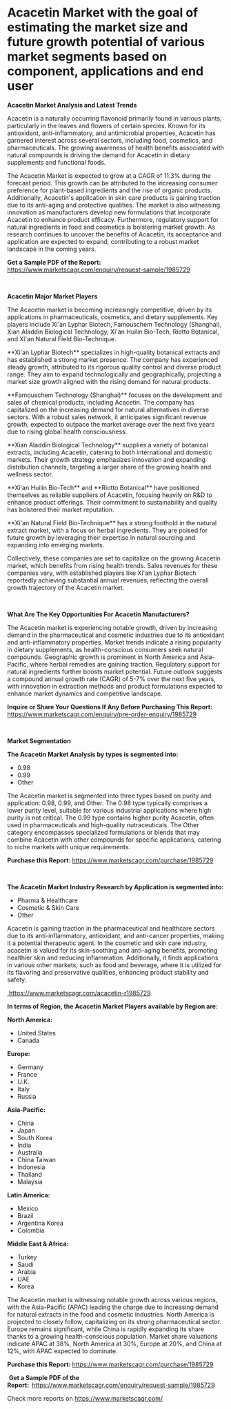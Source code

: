 <p><h1>Acacetin Market with the goal of estimating the market size and future growth potential of various market segments based on component, applications and end user</h1></p><p><strong>Acacetin Market Analysis and Latest Trends</strong></p>
<p><p>Acacetin is a naturally occurring flavonoid primarily found in various plants, particularly in the leaves and flowers of certain species. Known for its antioxidant, anti-inflammatory, and antimicrobial properties, Acacetin has garnered interest across several sectors, including food, cosmetics, and pharmaceuticals. The growing awareness of health benefits associated with natural compounds is driving the demand for Acacetin in dietary supplements and functional foods.</p><p>The Acacetin Market is expected to grow at a CAGR of 11.3% during the forecast period. This growth can be attributed to the increasing consumer preference for plant-based ingredients and the rise of organic products. Additionally, Acacetin's application in skin care products is gaining traction due to its anti-aging and protective qualities. The market is also witnessing innovation as manufacturers develop new formulations that incorporate Acacetin to enhance product efficacy. Furthermore, regulatory support for natural ingredients in food and cosmetics is bolstering market growth. As research continues to uncover the benefits of Acacetin, its acceptance and application are expected to expand, contributing to a robust market landscape in the coming years.</p></p>
<p><strong>Get a Sample PDF of the Report:&nbsp;</strong> <a href="https://www.marketscagr.com/enquiry/request-sample/1985729?utm_campaign=2804&utm_medium=2&utm_source=Github&utm_content=ia&utm_term=01042025&utm_id=acacetin">https://www.marketscagr.com/enquiry/request-sample/1985729</a></p>
<p>&nbsp;</p>
<p><strong>Acacetin Major Market Players</strong></p>
<p><p>The Acacetin market is becoming increasingly competitive, driven by its applications in pharmaceuticals, cosmetics, and dietary supplements. Key players include Xi'an Lyphar Biotech, Famouschem Technology (Shanghai), Xian Aladdin Biological Technology, Xi'an Huilin Bio-Tech, Riotto Botanical, and Xi'an Natural Field Bio-Technique.</p><p>**Xi'an Lyphar Biotech** specializes in high-quality botanical extracts and has established a strong market presence. The company has experienced steady growth, attributed to its rigorous quality control and diverse product range. They aim to expand technologically and geographically, projecting a market size growth aligned with the rising demand for natural products.</p><p>**Famouschem Technology (Shanghai)** focuses on the development and sales of chemical products, including Acacetin. The company has capitalized on the increasing demand for natural alternatives in diverse sectors. With a robust sales network, it anticipates significant revenue growth, expected to outpace the market average over the next five years due to rising global health consciousness.</p><p>**Xian Aladdin Biological Technology** supplies a variety of botanical extracts, including Acacetin, catering to both international and domestic markets. Their growth strategy emphasizes innovation and expanding distribution channels, targeting a larger share of the growing health and wellness sector.</p><p>**Xi'an Huilin Bio-Tech** and **Riotto Botanical** have positioned themselves as reliable suppliers of Acacetin, focusing heavily on R&D to enhance product offerings. Their commitment to sustainability and quality has bolstered their market reputation.</p><p>**Xi'an Natural Field Bio-Technique** has a strong foothold in the natural extract market, with a focus on herbal ingredients. They are poised for future growth by leveraging their expertise in natural sourcing and expanding into emerging markets.</p><p>Collectively, these companies are set to capitalize on the growing Acacetin market, which benefits from rising health trends. Sales revenues for these companies vary, with established players like Xi'an Lyphar Biotech reportedly achieving substantial annual revenues, reflecting the overall growth trajectory of the Acacetin market.</p></p>
<p>&nbsp;</p>
<p><strong>What Are The Key Opportunities For Acacetin Manufacturers?</strong></p>
<p><p>The Acacetin market is experiencing notable growth, driven by increasing demand in the pharmaceutical and cosmetic industries due to its antioxidant and anti-inflammatory properties. Market trends indicate a rising popularity in dietary supplements, as health-conscious consumers seek natural compounds. Geographic growth is prominent in North America and Asia-Pacific, where herbal remedies are gaining traction. Regulatory support for natural ingredients further boosts market potential. Future outlook suggests a compound annual growth rate (CAGR) of 5-7% over the next five years, with innovation in extraction methods and product formulations expected to enhance market dynamics and competitive landscape.</p></p>
<p><strong>Inquire or Share Your Questions If Any Before Purchasing This Report:</strong> <a href="https://www.marketscagr.com/enquiry/pre-order-enquiry/1985729?utm_campaign=2804&utm_medium=2&utm_source=Github&utm_content=ia&utm_term=01042025&utm_id=acacetin">https://www.marketscagr.com/enquiry/pre-order-enquiry/1985729</a></p>
<p>&nbsp;</p>
<p><strong>Market Segmentation</strong></p>
<p><strong>The Acacetin Market Analysis by types is segmented into:</strong></p>
<p><ul><li>0.98</li><li>0.99</li><li>Other</li></ul></p>
<p><p>The Acacetin market is segmented into three types based on purity and application: 0.98, 0.99, and Other. The 0.98 type typically comprises a lower purity level, suitable for various industrial applications where high purity is not critical. The 0.99 type contains higher purity Acacetin, often used in pharmaceuticals and high-quality nutraceuticals. The Other category encompasses specialized formulations or blends that may combine Acacetin with other compounds for specific applications, catering to niche markets with unique requirements.</p></p>
<p><strong>Purchase this Report:&nbsp;</strong><a href="https://www.marketscagr.com/purchase/1985729?utm_campaign=2804&utm_medium=2&utm_source=Github&utm_content=ia&utm_term=01042025&utm_id=acacetin">https://www.marketscagr.com/purchase/1985729</a></p>
<p>&nbsp;</p>
<p><strong>The Acacetin Market Industry Research by Application is segmented into:</strong></p>
<p><ul><li>Pharma & Healthcare</li><li>Cosmetic & Skin Care</li><li>Other</li></ul></p>
<p><p>Acacetin is gaining traction in the pharmaceutical and healthcare sectors due to its anti-inflammatory, antioxidant, and anti-cancer properties, making it a potential therapeutic agent. In the cosmetic and skin care industry, acacetin is valued for its skin-soothing and anti-aging benefits, promoting healthier skin and reducing inflammation. Additionally, it finds applications in various other markets, such as food and beverage, where it is utilized for its flavoring and preservative qualities, enhancing product stability and safety.</p></p>
<p><a href="https://www.marketscagr.com/acacetin-r1985729?utm_campaign=2804&utm_medium=2&utm_source=Github&utm_content=ia&utm_term=01042025&utm_id=acacetin">&nbsp;https://www.marketscagr.com/acacetin-r1985729</a></p>
<p><strong>In terms of Region, the Acacetin Market Players available by Region are:</strong></p>
<p>
    <p> <strong> North America: </strong>
        <ul>
            <li>United States</li>
            <li>Canada</li>
        </ul>
        </p> 
    <p> <strong> Europe: </strong>
        <ul>
            <li>Germany</li>
            <li>France</li>
            <li>U.K.</li>
            <li>Italy</li>
            <li>Russia</li>
        </ul>
        </p> 
    <p> <strong> Asia-Pacific: </strong>
        <ul>
            <li>China</li>
            <li>Japan</li>
            <li>South Korea</li>
            <li>India</li>
            <li>Australia</li>
            <li>China Taiwan</li>
            <li>Indonesia</li>
            <li>Thailand</li>
            <li>Malaysia</li>
        </ul>
        </p> 
    <p> <strong> Latin America: </strong>
        <ul>
            <li>Mexico</li>
            <li>Brazil</li>
            <li>Argentina Korea</li>
            <li>Colombia</li>
        </ul>
        </p> 
    <p> <strong> Middle East & Africa: </strong>
        <ul>
            <li>Turkey</li>
            <li>Saudi</li>
            <li>Arabia</li>
            <li>UAE</li>
            <li>Korea</li>
        </ul>
    </p>
    </p>
<p><p>The Acacetin market is witnessing notable growth across various regions, with the Asia-Pacific (APAC) leading the charge due to increasing demand for natural extracts in the food and cosmetic industries. North America is projected to closely follow, capitalizing on its strong pharmaceutical sector. Europe remains significant, while China is rapidly expanding its share thanks to a growing health-conscious population. Market share valuations indicate APAC at 38%, North America at 30%, Europe at 20%, and China at 12%, with APAC expected to dominate.</p></p>
<p><strong>Purchase this Report: </strong><a href="https://www.marketscagr.com/purchase/1985729?utm_campaign=2804&utm_medium=2&utm_source=Github&utm_content=ia&utm_term=01042025&utm_id=acacetin">https://www.marketscagr.com/purchase/1985729</a></p>
<p>&nbsp;<strong>Get a Sample PDF of the Report:&nbsp;&nbsp;</strong><a href="https://www.marketscagr.com/enquiry/request-sample/1985729?utm_campaign=2804&utm_medium=2&utm_source=Github&utm_content=ia&utm_term=01042025&utm_id=acacetin">https://www.marketscagr.com/enquiry/request-sample/1985729</a></p>
<p><strong></strong></p>
<p>Check more reports on <a href="https://www.marketscagr.com/?utm_campaign=2804&utm_medium=2&utm_source=Github&utm_content=ia&utm_term=01042025&utm_id=acacetin">https://www.marketscagr.com/</a></p>
